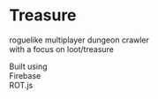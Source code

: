 Treasure
========

roguelike multiplayer dungeon crawler  
with a focus on loot/treasure


Built using  
Firebase  
ROT.js  

